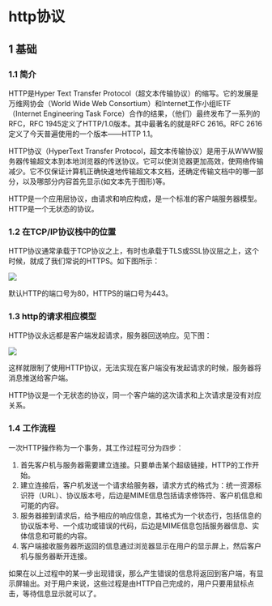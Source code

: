 # http协议

## 1 基础

### 1.1 简介

HTTP是Hyper Text Transfer Protocol（超文本传输协议）的缩写。它的发展是万维网协会（World Wide Web Consortium）和Internet工作小组IETF（Internet Engineering Task Force）合作的结果，（他们）最终发布了一系列的RFC，RFC 1945定义了HTTP/1.0版本。其中最著名的就是RFC 2616。RFC 2616定义了今天普遍使用的一个版本——HTTP 1.1。

HTTP协议（HyperText Transfer Protocol，超文本传输协议）是用于从WWW服务器传输超文本到本地浏览器的传送协议。它可以使浏览器更加高效，使网络传输减少。它不仅保证计算机正确快速地传输超文本文档，还确定传输文档中的哪一部分，以及哪部分内容首先显示(如文本先于图形)等。

HTTP是一个应用层协议，由请求和响应构成，是一个标准的客户端服务器模型。HTTP是一个无状态的协议。

### 1.2 在TCP/IP协议栈中的位置

HTTP协议通常承载于TCP协议之上，有时也承载于TLS或SSL协议层之上，这个时候，就成了我们常说的HTTPS。如下图所示： 

![](E:\RD\RD总结\http_image\http.jpg)

默认HTTP的端口号为80，HTTPS的端口号为443。 

### 1.3 http的请求相应模型

HTTP协议永远都是客户端发起请求，服务器回送响应。见下图： 

![](E:\RD\RD总结\http_image\http_back.jpg)

这样就限制了使用HTTP协议，无法实现在客户端没有发起请求的时候，服务器将消息推送给客户端。 

HTTP协议是一个无状态的协议，同一个客户端的这次请求和上次请求是没有对应关系。 

### 1.4 工作流程

一次HTTP操作称为一个事务，其工作过程可分为四步： 

1. 首先客户机与服务器需要建立连接。只要单击某个超级链接，HTTP的工作开始。 
2. 建立连接后，客户机发送一个请求给服务器，请求方式的格式为：统一资源标识符（URL）、协议版本号，后边是MIME信息包括请求修饰符、客户机信息和可能的内容。 
3. 服务器接到请求后，给予相应的响应信息，其格式为一个状态行，包括信息的协议版本号、一个成功或错误的代码，后边是MIME信息包括服务器信息、实体信息和可能的内容。 
4. 客户端接收服务器所返回的信息通过浏览器显示在用户的显示屏上，然后客户机与服务器断开连接。 

如果在以上过程中的某一步出现错误，那么产生错误的信息将返回到客户端，有显示屏输出。对于用户来说，这些过程是由HTTP自己完成的，用户只要用鼠标点击，等待信息显示就可以了。 

